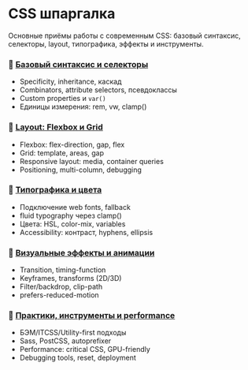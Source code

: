 # CSS шпаргалка

Основные приёмы работы с современным CSS: базовый синтаксис, селекторы, layout, типографика, эффекты и инструменты.

### 🧱 [Базовый синтаксис и селекторы](./basics-selectors.md)

- Specificity, inheritance, каскад
- Combinators, attribute selectors, псевдоклассы
- Custom properties и `var()`
- Единицы измерения: rem, vw, clamp()

### 📐 [Layout: Flexbox и Grid](./layout-flex-grid.md)

- Flexbox: flex-direction, gap, flex
- Grid: template, areas, gap
- Responsive layout: media, container queries
- Positioning, multi-column, debugging

### 📝 [Типографика и цвета](./typography-colors.md)

- Подключение web fonts, fallback
- fluid typography через clamp()
- Цвета: HSL, color-mix, variables
- Accessibility: контраст, hyphens, ellipsis

### 🎨 [Визуальные эффекты и анимации](./effects-animations.md)

- Transition, timing-function
- Keyframes, transforms (2D/3D)
- Filter/backdrop, clip-path
- prefers-reduced-motion

### 🧰 [Практики, инструменты и performance](./practices-tools.md)

- БЭМ/ITCSS/Utility-first подходы
- Sass, PostCSS, autoprefixer
- Performance: critical CSS, GPU-friendly
- Debugging tools, reset, deployment

